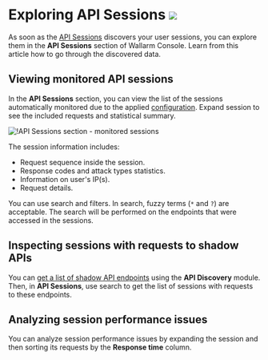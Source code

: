 # Exploring API Sessions <a href="../subscription-plans/#subscription-plans"><img src="../../images/api-security-tag.svg" style="border: none;"></a>

As soon as the [API Sessions](overview.md) discovers your user sessions, you can explore them in the **API Sessions** section of Wallarm Console. Learn from this article how to go through the discovered data.

## Viewing monitored API sessions

In the **API Sessions** section, you can view the list of the sessions automatically monitored due to the applied [configuration](setup.md). Expand session to see the included requests and statistical summary.

![!API Sessions section - monitored sessions](../images/api-sessions/api-sessions.png)

The session information includes:

* Request sequence inside the session.
* Response codes and attack types statistics.
* Information on user's IP(s).
* Request details.

You can use search and filters. In search, fuzzy terms (`*` and `?`) are acceptable. The search will be performed on the endpoints that were accessed in the sessions.

## Inspecting sessions with requests to shadow APIs

You can [get a list of shadow API endpoints](../api-discovery/rogue-api.md#viewing-found-rogue-apis) using the **API Discovery** module. Then, in **API Sessions**, use search to get the list of sessions with requests to these endpoints.

## Analyzing session performance issues

You can analyze session performance issues by expanding the session and then sorting its requests by the **Response time** column.
